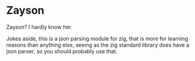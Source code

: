 # Zayson

Zayson? I hardly know her.

Jokes aside, this is a json parsing module for zig, that is more for learning
reasons than anything else, seeing as the zig standard library does have a json
parser, so you should probably use that.
